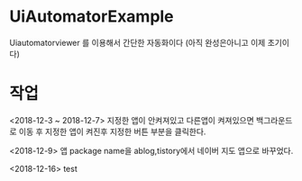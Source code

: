 # UiAutomatorExample


Uiautomatorviewer 를 이용해서 간단한 자동화이다
(아직 완성은아니고 이제 초기이다)


# 작업

<2018-12-3 ~ 2018-12-7>
지정한 앱이 안켜져있고 다른앱이 켜져있으면 백그라운드로 이동 후 지정한 앱이 켜진후 
지정한 버튼 부분을 클릭한다.

<2018-12-9>
앱 package name을 ablog,tistory에서 네이버 지도 앱으로 바꾸었다.


<2018-12-16>
test
